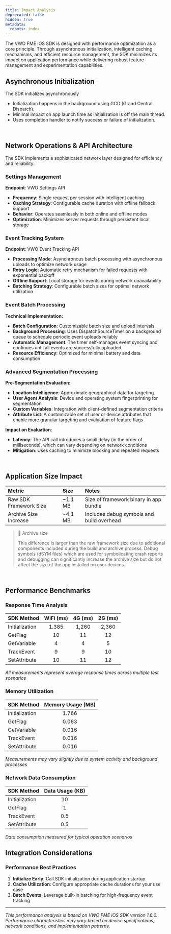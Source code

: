 ```yaml
---
title: Impact Analysis
deprecated: false
hidden: true
metadata:
  robots: index
---
```

The VWO FME iOS SDK is designed with performance optimization as a core principle. Through asynchronous initialization, intelligent caching mechanisms, and efficient resource management, the SDK minimizes its impact on application performance while delivering robust feature management and experimentation capabilities.

## Asynchronous Initialization

The SDK initializes asynchronously

* Initialization happens in the background using GCD (Grand Central Dispatch).
* Minimal impact on app launch time as initialization is off the main thread.
* Uses completion handler to notify success or failure of initialization.

<br />

## Network Operations & API Architecture

The SDK implements a sophisticated network layer designed for efficiency and reliability:

### Settings Management

**Endpoint**: VWO Settings API

* **Frequency**: Single request per session with intelligent caching
* **Caching Strategy**: Configurable cache duration with offline fallback support
* **Behavior**: Operates seamlessly in both online and offline modes
* **Optimization**: Minimizes server requests through persistent local storage

### Event Tracking System

**Endpoint**: VWO Event Tracking API

* **Processing Mode**: Asynchronous batch processing with asynchronous uploads to optimize network usage
* **Retry Logic**: Automatic retry mechanism for failed requests with exponential backoff
* **Offline Support**: Local storage for events during network unavailability
* **Batching Strategy**: Configurable batch sizes for optimal network utilization

### Event Batch Processing

**Technical Implementation:**

* **Batch Configuration**: Customizable batch size and upload intervals
* **Background Processing**: Uses DispatchSourceTimer on a background queue to schedule periodic event uploads reliably
* **Automatic Management**: The timer self-manages event syncing and continues until all events are successfully uploaded
* **Resource Efficiency**: Optimized for minimal battery and data consumption

### Advanced Segmentation Processing

**Pre-Segmentation Evaluation:**

* **Location Intelligence**: Approximate geographical data for targeting
* **User Agent Analysis**: Device and operating system fingerprinting for segmentation
* **Custom Variables**: Integration with client-defined segmentation criteria
* **Attribute List**: A customizable set of user or device attributes that enable more granular targeting and evaluation of feature flags

**Impact on Evaluation**:

* **Latency**: The API call introduces a small delay (in the order of milliseconds), which can vary depending on network conditions
* **Mitigation**: Uses caching to minimize blocking and repeated requests

<br />

## Application Size Impact

| Metric                 | Size     | Notes                                     |
| :--------------------- | :------- | :---------------------------------------- |
| Raw SDK Framework Size | \~1.1 MB | Size of framework binary in app bundle    |
| Archive Size Increase  | \~4.1 MB | Includes debug symbols and build overhead |

> 🚧 Archive size
>
> This difference is larger than the raw framework size due to additional components included during the build and archive process. Debug symbols (dSYM files) which are used for symbolicating crash reports and debugging can significantly increase the archive size but do not affect the size of the app installed on user devices.

<br />

## Performance Benchmarks

### Response Time Analysis

| SDK Method     | WiFi (ms) | 4G (ms) | 2G (ms) |
| -------------- | :-------: | :-----: | :-----: |
| Initialization |   1.385   |  1,260  |  2,360  |
| GetFlag        |     10    |    11   |    12   |
| GetVariable    |     4     |    4    |    5    |
| TrackEvent     |     9     |    9    |    10   |
| SetAttribute   |     10    |    11   |    12   |

*All measurements represent average response times across multiple test scenarios*

### Memory Utilization

| SDK Method     | Memory Usage (MB) |
| -------------- | :---------------: |
| Initialization |       1.766       |
| GetFlag        |       0.063       |
| GetVariable    |       0.016       |
| TrackEvent     |       0.016       |
| SetAttribute   |       0.016       |

*Measurements may vary slightly due to system activity and background processes*

### Network Data Consumption

| SDK Method     | Data Usage (KB) |
| -------------- | :-------------: |
| Initialization |        10       |
| GetFlag        |        1        |
| TrackEvent     |       0.5       |
| SetAttribute   |       0.5       |

*Data consumption measured for typical operation scenarios*

## Integration Considerations

### Performance Best Practices

1. **Initialize Early**: Call SDK initialization during application startup
2. **Cache Utilization**: Configure appropriate cache durations for your use case
3. **Batch Events**: Leverage built-in batching for high-frequency event tracking

***

*This performance analysis is based on VWO FME iOS SDK version 1.6.0. Performance characteristics may vary based on device specifications, network conditions, and implementation patterns.*